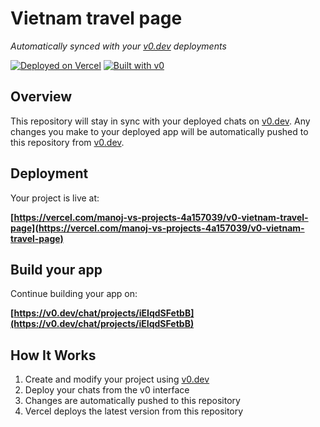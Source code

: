 # Vietnam travel page

*Automatically synced with your [v0.dev](https://v0.dev) deployments*

[![Deployed on Vercel](https://img.shields.io/badge/Deployed%20on-Vercel-black?style=for-the-badge&logo=vercel)](https://vercel.com/manoj-vs-projects-4a157039/v0-vietnam-travel-page)
[![Built with v0](https://img.shields.io/badge/Built%20with-v0.dev-black?style=for-the-badge)](https://v0.dev/chat/projects/iEIqdSFetbB)

## Overview

This repository will stay in sync with your deployed chats on [v0.dev](https://v0.dev).
Any changes you make to your deployed app will be automatically pushed to this repository from [v0.dev](https://v0.dev).

## Deployment

Your project is live at:

**[https://vercel.com/manoj-vs-projects-4a157039/v0-vietnam-travel-page](https://vercel.com/manoj-vs-projects-4a157039/v0-vietnam-travel-page)**

## Build your app

Continue building your app on:

**[https://v0.dev/chat/projects/iEIqdSFetbB](https://v0.dev/chat/projects/iEIqdSFetbB)**

## How It Works

1. Create and modify your project using [v0.dev](https://v0.dev)
2. Deploy your chats from the v0 interface
3. Changes are automatically pushed to this repository
4. Vercel deploys the latest version from this repository